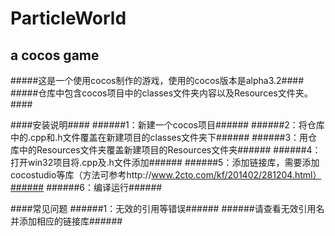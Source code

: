 ParticleWorld
=============
a cocos game
------------
#####这是一个使用cocos制作的游戏，使用的cocos版本是alpha3.2####
#####仓库中包含cocos项目中的classes文件夹内容以及Resources文件夹。####

####安装说明####
######1：新建一个cocos项目######
######2：将仓库中的.cpp和.h文件覆盖在新建项目的classes文件夹下######
######3：用仓库中的Resources文件夹覆盖新建项目的Resources文件夹######
######4：打开win32项目将.cpp及.h文件添加######
######5：添加链接库，需要添加cocostudio等库（方法可参考http://www.2cto.com/kf/201402/281204.html）######
######6：编译运行######

####常见问题
######1：无效的引用等错误######
######请查看无效引用名并添加相应的链接库######
